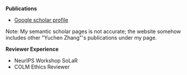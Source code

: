 **Publications**
* [Google scholar profile](https://scholar.google.com/citations?user=BQV7BOkAAAAJ&hl=en)

Note: My semantic scholar pages is not accurate; the website somehow includes other "Yuchen Zhang"'s 
publications under my page.

**Reviewer Experience**
* NeurIPS Workshop SoLaR
* COLM Ethics Reviewer
